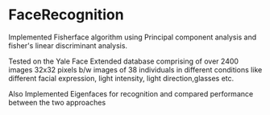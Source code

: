 # FaceRecognition

Implemented Fisherface algorithm using Principal component analysis and fisher's linear discriminant analysis.

Tested on the Yale Face Extended database comprising of over 2400 images 32x32 pixels b/w images of 38 individuals in different conditions like different facial expression, light intensity, light direction,glasses etc.

Also Implemented Eigenfaces for recognition and compared performance between the two approaches